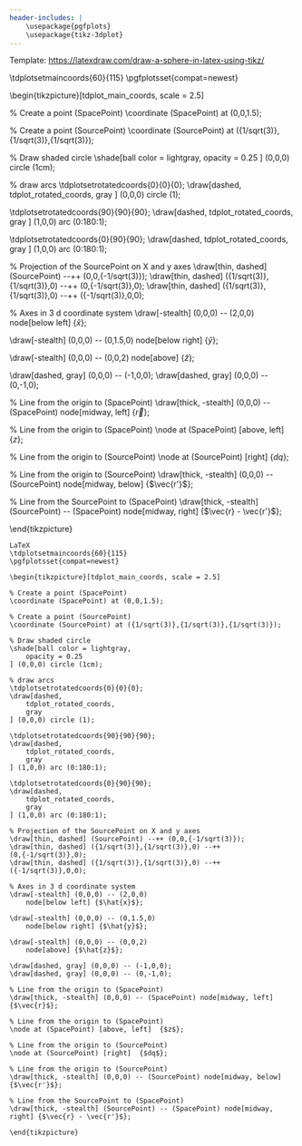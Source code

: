 ```yaml
---
header-includes: |
    \usepackage{pgfplots}
    \usepackage{tikz-3dplot}
---
```


Template: https://latexdraw.com/draw-a-sphere-in-latex-using-tikz/

\tdplotsetmaincoords{60}{115}
\pgfplotsset{compat=newest}

\begin{tikzpicture}[tdplot_main_coords, scale = 2.5]

% Create a point (SpacePoint)
\coordinate (SpacePoint) at (0,0,1.5);

% Create a point (SourcePoint)
\coordinate (SourcePoint) at ({1/sqrt(3)},{1/sqrt(3)},{1/sqrt(3)});

% Draw shaded circle
\shade[ball color = lightgray,
    opacity = 0.25
] (0,0,0) circle (1cm);

% draw arcs
\tdplotsetrotatedcoords{0}{0}{0};
\draw[dashed,
    tdplot_rotated_coords,
    gray
] (0,0,0) circle (1);

\tdplotsetrotatedcoords{90}{90}{90};
\draw[dashed,
    tdplot_rotated_coords,
    gray
] (1,0,0) arc (0:180:1);

\tdplotsetrotatedcoords{0}{90}{90};
\draw[dashed,
    tdplot_rotated_coords,
    gray
] (1,0,0) arc (0:180:1);

% Projection of the SourcePoint on X and y axes
\draw[thin, dashed] (SourcePoint) --++ (0,0,{-1/sqrt(3)});
\draw[thin, dashed] ({1/sqrt(3)},{1/sqrt(3)},0) --++
(0,{-1/sqrt(3)},0);
\draw[thin, dashed] ({1/sqrt(3)},{1/sqrt(3)},0) --++
({-1/sqrt(3)},0,0);

% Axes in 3 d coordinate system
\draw[-stealth] (0,0,0) -- (2,0,0)
    node[below left] {$\hat{x}$};

\draw[-stealth] (0,0,0) -- (0,1.5,0)
    node[below right] {$\hat{y}$};

\draw[-stealth] (0,0,0) -- (0,0,2)
    node[above] {$\hat{z}$};

\draw[dashed, gray] (0,0,0) -- (-1,0,0);
\draw[dashed, gray] (0,0,0) -- (0,-1,0);

% Line from the origin to (SpacePoint)
\draw[thick, -stealth] (0,0,0) -- (SpacePoint) node[midway, left] {$\vec{r}$};

% Line from the origin to (SpacePoint)
\node at (SpacePoint) [above, left]  {$z$};

% Line from the origin to (SourcePoint)
\node at (SourcePoint) [right]  {$dq$};

% Line from the origin to (SourcePoint)
\draw[thick, -stealth] (0,0,0) -- (SourcePoint) node[midway, below] {$\vec{r'}$};

% Line from the SourcePoint to (SpacePoint)
\draw[thick, -stealth] (SourcePoint) -- (SpacePoint) node[midway, right] {$\vec{r} - \vec{r'}$};

\end{tikzpicture}

```
LaTeX
\tdplotsetmaincoords{60}{115}
\pgfplotsset{compat=newest}

\begin{tikzpicture}[tdplot_main_coords, scale = 2.5]

% Create a point (SpacePoint)
\coordinate (SpacePoint) at (0,0,1.5);

% Create a point (SourcePoint)
\coordinate (SourcePoint) at ({1/sqrt(3)},{1/sqrt(3)},{1/sqrt(3)});

% Draw shaded circle
\shade[ball color = lightgray,
    opacity = 0.25
] (0,0,0) circle (1cm);

% draw arcs
\tdplotsetrotatedcoords{0}{0}{0};
\draw[dashed,
    tdplot_rotated_coords,
    gray
] (0,0,0) circle (1);

\tdplotsetrotatedcoords{90}{90}{90};
\draw[dashed,
    tdplot_rotated_coords,
    gray
] (1,0,0) arc (0:180:1);

\tdplotsetrotatedcoords{0}{90}{90};
\draw[dashed,
    tdplot_rotated_coords,
    gray
] (1,0,0) arc (0:180:1);

% Projection of the SourcePoint on X and y axes
\draw[thin, dashed] (SourcePoint) --++ (0,0,{-1/sqrt(3)});
\draw[thin, dashed] ({1/sqrt(3)},{1/sqrt(3)},0) --++
(0,{-1/sqrt(3)},0);
\draw[thin, dashed] ({1/sqrt(3)},{1/sqrt(3)},0) --++
({-1/sqrt(3)},0,0);

% Axes in 3 d coordinate system
\draw[-stealth] (0,0,0) -- (2,0,0)
    node[below left] {$\hat{x}$};

\draw[-stealth] (0,0,0) -- (0,1.5,0)
    node[below right] {$\hat{y}$};

\draw[-stealth] (0,0,0) -- (0,0,2)
    node[above] {$\hat{z}$};

\draw[dashed, gray] (0,0,0) -- (-1,0,0);
\draw[dashed, gray] (0,0,0) -- (0,-1,0);

% Line from the origin to (SpacePoint)
\draw[thick, -stealth] (0,0,0) -- (SpacePoint) node[midway, left] {$\vec{r}$};

% Line from the origin to (SpacePoint)
\node at (SpacePoint) [above, left]  {$z$};

% Line from the origin to (SourcePoint)
\node at (SourcePoint) [right]  {$dq$};

% Line from the origin to (SourcePoint)
\draw[thick, -stealth] (0,0,0) -- (SourcePoint) node[midway, below] {$\vec{r'}$};

% Line from the SourcePoint to (SpacePoint)
\draw[thick, -stealth] (SourcePoint) -- (SpacePoint) node[midway, right] {$\vec{r} - \vec{r'}$};

\end{tikzpicture}
```
